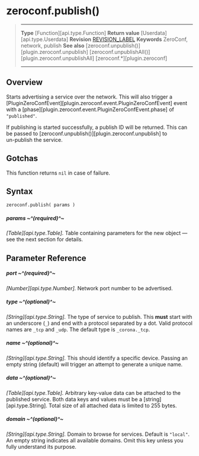 # zeroconf.publish()

> --------------------- ------------------------------------------------------------------------------------------
> __Type__				[Function][api.type.Function]
> __Return value__		[Userdata][api.type.Userdata]
> __Revision__			[REVISION_LABEL](REVISION_URL)
> __Keywords__			ZeroConf, network, publish
> __See also__			[zeroconf.unpublish()][plugin.zeroconf.unpublish]
>						[zeroconf.unpublishAll()][plugin.zeroconf.unpublishAll]
>						[zeroconf.*][plugin.zeroconf]
> --------------------- ------------------------------------------------------------------------------------------


## Overview

Starts advertising a service over the network. This will also trigger a [PluginZeroConfEvent][plugin.zeroconf.event.PluginZeroConfEvent] event with a [phase][plugin.zeroconf.event.PluginZeroConfEvent.phase] of `"published"`.

If publishing is started successfully, a publish&nbsp;ID will be returned. This can be passed to [zeroconf.unpublish()][plugin.zeroconf.unpublish] to <nobr>un-publish</nobr> the service.


## Gotchas

This function returns `nil` in case of failure.


## Syntax

	zeroconf.publish( params )

##### params ~^(required)^~
_[Table][api.type.Table]._ Table containing parameters for the new object &mdash; see the next section for details.


## Parameter Reference

##### port ~^(required)^~
_[Number][api.type.Number]._ Network port number to be advertised.

##### type ~^(optional)^~
_[String][api.type.String]._ The type of service to publish. This __must__ start with an underscore (`_`) and end with a protocol separated by a dot. Valid protocol names are `_tcp` and `_udp`. The default type is `_corona._tcp`.

##### name ~^(optional)^~
_[String][api.type.String]._ This should identify a specific device. Passing an empty string (default) will trigger an attempt to generate a unique name.

##### data ~^(optional)^~
_[Table][api.type.Table]._ Arbitrary key-value data can be attached to the published service. Both data keys and values must be a [string][api.type.String]. Total size of all attached data is limited to 255 bytes.

##### domain ~^(optional)^~
_[String][api.type.String]._ Domain to browse for services. Default is `"local"`. An empty string indicates all available domains. Omit this key unless you fully understand its purpose.
